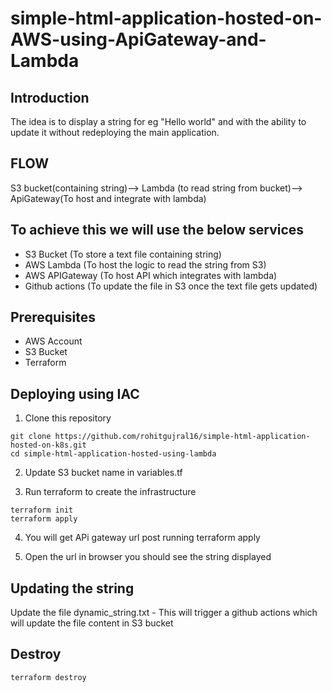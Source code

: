 # simple-html-application-hosted-on-AWS-using-ApiGateway-and-Lambda
## Introduction
The idea is to display a string for eg "Hello world" and with the ability to update it without redeploying the main application.

## FLOW

S3 bucket(containing string)--> Lambda (to read string from bucket)--> ApiGateway(To host and integrate with lambda)
## To achieve this we will use the below services
- S3 Bucket  (To store a text file containing string)
- AWS Lambda (To host the logic to read the string from S3)
- AWS APIGateway (To host API which integrates with lambda)
- Github actions (To update the file in S3 once the text file gets updated)

## Prerequisites
- AWS Account
- S3 Bucket
- Terraform

## Deploying using IAC
1. Clone this repository
```console
git clone https://github.com/rohitgujral16/simple-html-application-hosted-on-k8s.git
cd simple-html-application-hosted-using-lambda
```
2. Update S3 bucket name in variables.tf

3. Run terraform to create the infrastructure
```console
terraform init
terraform apply
```
4. You will get APi gateway url post running terraform apply

5. Open the url in browser you should see the string displayed

## Updating the string
Update the file dynamic_string.txt - This will trigger a github actions which will update the file content in S3 bucket

## Destroy
```console
terraform destroy
```